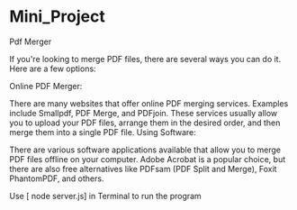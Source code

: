 # Mini_Project
Pdf Merger

If you're looking to merge PDF files, there are several ways you can do it. Here are a few options:

Online PDF Merger:

There are many websites that offer online PDF merging services. Examples include Smallpdf, PDF Merge, and PDFjoin. These services usually allow you to upload your PDF files, arrange them in the desired order, and then merge them into a single PDF file.
Using Software:

There are various software applications available that allow you to merge PDF files offline on your computer. Adobe Acrobat is a popular choice, but there are also free alternatives like PDFsam (PDF Split and Merge), Foxit PhantomPDF, and others.

Use [ node server.js] in Terminal to run the program
